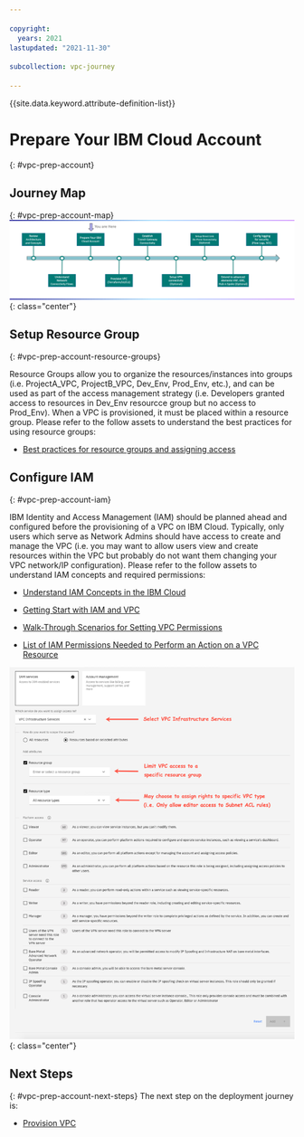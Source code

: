 ```yaml
---

copyright:
  years: 2021
lastupdated: "2021-11-30"

subcollection: vpc-journey

---
```


{{site.data.keyword.attribute-definition-list}}

# Prepare Your IBM Cloud Account
{: #vpc-prep-account}


## Journey Map
{: #vpc-prep-account-map}
![Architecture](images/prepare-account/journey-map.png){: class="center"}



## Setup Resource Group

{: #vpc-prep-account-resource-groups}

Resource Groups allow you to organize the resources/instances into groups (i.e. ProjectA_VPC, ProjectB_VPC, Dev_Env, Prod_Env, etc.), and can be used as part of the access management strategy (i.e. Developers granted access to resources in Dev_Env resourcce group but no access to Prod_Env). When a VPC is provisioned, it must be placed within a resource group. Please refer to the follow assets to understand the best practices for using resource groups:

- [Best practices for resource groups and assigning access](https://{DomainName}/docs/account?topic=account-account_setup)

  
## Configure IAM
{: #vpc-prep-account-iam}

IBM Identity and Access Management (IAM) should be planned ahead and configured before the provisioning of a VPC on IBM Cloud. Typically, only users which serve as Network Admins should have access to create and manage the VPC (i.e. you may want to allow users view and create resources within the VPC but probably do not want them changing your VPC network/IP configuration). Please refer to the follow assets to understand IAM concepts and required permissions:

- [Understand IAM Concepts in the IBM Cloud](https://{DomainName}/docs/account?topic=account-iamoverview)

- [Getting Start with IAM and VPC](https://{DomainName}/docs/vpc?topic=vpc-iam-getting-started)

- [Walk-Through Scenarios for Setting VPC Permissions](https://{DomainName}/docs/vpc?topic=vpc-managing-user-permissions-for-vpc-resources#team-access-scenario)

- [List of IAM Permissions Needed to Perform an Action on a VPC Resource](https://{DomainName}/docs/vpc?topic=vpc-resource-authorizations-required-for-api-and-cli-calls)



 


![Architecture](images/prepare-account/vpc-iam.png){: class="center"}







## Next Steps

{: #vpc-prep-account-next-steps}
The next step on the deployment journey is:

* [Provision VPC](/docs/vpc-journey?topic=vpc-journey-vpc-provisioning)